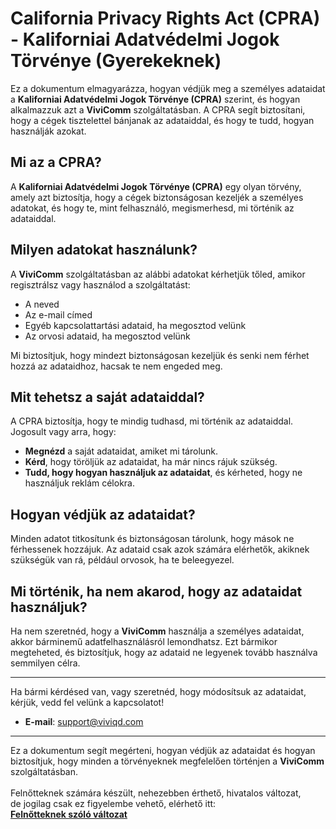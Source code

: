 # California Privacy Rights Act (CPRA) - Kaliforniai Adatvédelmi Jogok Törvénye (Gyerekeknek)

Ez a dokumentum elmagyarázza, hogyan védjük meg a személyes adataidat a **Kaliforniai Adatvédelmi Jogok Törvénye (CPRA)** szerint, és hogyan alkalmazzuk azt a **ViviComm** szolgáltatásban. A CPRA segít biztosítani, hogy a cégek tisztelettel bánjanak az adataiddal, és hogy te tudd, hogyan használják azokat.

## Mi az a CPRA?

A **Kaliforniai Adatvédelmi Jogok Törvénye (CPRA)** egy olyan törvény, amely azt biztosítja, hogy a cégek biztonságosan kezeljék a személyes adatokat, és hogy te, mint felhasználó, megismerhesd, mi történik az adataiddal.

## Milyen adatokat használunk?

A **ViviComm** szolgáltatásban az alábbi adatokat kérhetjük tőled, amikor regisztrálsz vagy használod a szolgáltatást:

- A neved
- Az e-mail címed
- Egyéb kapcsolattartási adataid, ha megosztod velünk
- Az orvosi adataid, ha megosztod velünk

Mi biztosítjuk, hogy mindezt biztonságosan kezeljük és senki nem férhet hozzá az adataidhoz, hacsak te nem engeded meg.

## Mit tehetsz a saját adataiddal?

A CPRA biztosítja, hogy te mindig tudhasd, mi történik az adataiddal. Jogosult vagy arra, hogy:

- **Megnézd** a saját adataidat, amiket mi tárolunk.
- **Kérd**, hogy töröljük az adataidat, ha már nincs rájuk szükség.
- **Tudd, hogy hogyan használjuk az adataidat**, és kérheted, hogy ne használjuk reklám célokra.

## Hogyan védjük az adataidat?

Minden adatot titkosítunk és biztonságosan tárolunk, hogy mások ne férhessenek hozzájuk. Az adataid csak azok számára elérhetők, akiknek szükségük van rá, például orvosok, ha te beleegyezel.

## Mi történik, ha nem akarod, hogy az adataidat használjuk?

Ha nem szeretnéd, hogy a **ViviComm** használja a személyes adataidat, akkor bárminemű adatfelhasználásról lemondhatsz. Ezt bármikor megteheted, és biztosítjuk, hogy az adataid ne legyenek tovább használva semmilyen célra.

---

Ha bármi kérdésed van, vagy szeretnéd, hogy módosítsuk az adataidat, kérjük, vedd fel velünk a kapcsolatot!

- **E-mail**: [support@viviqd.com](mailto:support@viviqd.com)

--- 

Ez a dokumentum segít megérteni, hogyan védjük az adataidat és hogyan biztosítjuk, hogy minden a törvényeknek megfelelően történjen a **ViviComm** szolgáltatásban.
<br/>
<br/>
Felnőtteknek számára készült, nehezebben érthető, hivatalos változat,<br/> de jogilag csak ez figyelembe vehető, elérhető itt:  
[**Felnőtteknek szóló változat**](../adult/usa-cpra-compliance.md)
